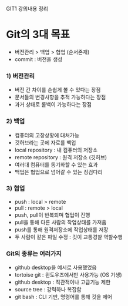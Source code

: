GIT1 강의내용 정리
# Git의 3대 목표

- 버전관리 > 백업 > 협업 (순서존재)
- commit : 버전을 생성

### 1) 버전관리
- 버전 간 차이를 손쉽게 볼 수 있다는 장점
- 문서들의 변경사항을 추적 가능하다는 장점
- 과거 상태로 롤백이 가능하다는 장점

### 2) 백업
- 컴퓨터의 고장상황에 대처가능
- 깃허브라는 곳에 자료를 백업
- local repository : 내 컴퓨터의 저장소
- remote repository : 원격 저장소 (깃허브)
- 여러대 컴퓨터를 동기화할 수 있는 효과
- 백업은 협업으로 넘어갈 수 있는 징검다리

### 3) 협업
- push : local > remote
- pull : remote > local
- push, pull이 반복되며 협업이 진행
- pull을 통해 다른 사람의 작업상태를 가져옴
- push를 통해 원격저장소에 작업상태를 저장
- 두 사람이 같은 파일 수정 : 깃이 교통경찰 역할수행

### Git의 종류는 여러가지
- github desktop을 예시로 사용했었음
- tortoise git : 윈도우즈에서만 사용가능 (OS 기생)
- github desktop : 직관적이나 고급기능 제한
- source tree : 강력하나 복잡함
- git bash : CLI 기반, 명령어를 통해 깃을 제어